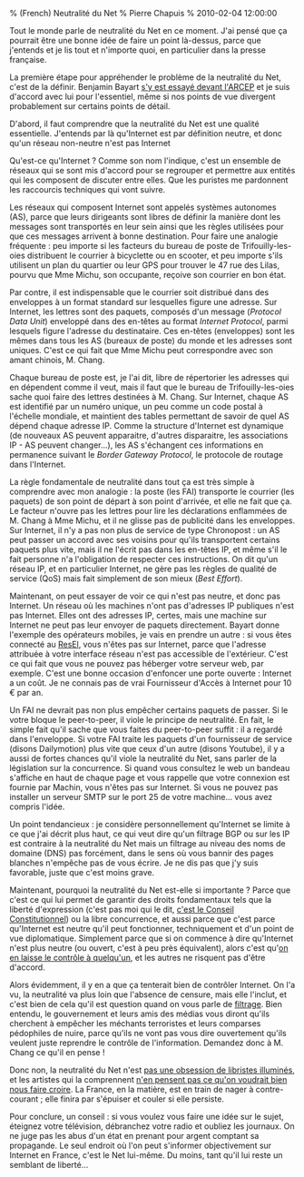 % (French) Neutralité du Net
% Pierre Chapuis
% 2010-02-04 12:00:00

<!--@
  description = "Un point sur ce qu'est la neutralité du Net."
-->


Tout le monde parle de neutralité du Net en ce moment. J'ai pensé que ça pourrait être une bonne idée de faire un point là-dessus, parce que j'entends et je lis tout et n'importe quoi, en particulier dans la presse française.

La première étape pour appréhender le problème de la neutralité du Net, c'est de la définir. Benjamin Bayart [s'y est essayé devant l'ARCEP](http://blog.fdn.fr/post/2010/01/12/Rencontre-avec-l-ARCEP-sur-la-neutralit%C3%A9-du-r%C3%A9seau) et je suis d'accord avec lui pour l'essentiel, même si nos points de vue divergent probablement sur certains points de détail.

D'abord, il faut comprendre que la neutralité du Net est une qualité essentielle. J'entends par là qu'Internet est par définition neutre, et donc qu'un réseau non-neutre n'est pas Internet

Qu'est-ce qu'Internet ? Comme son nom l'indique, c'est un ensemble de réseaux qui se sont mis d'accord pour se regrouper et permettre aux entités qui les composent de discuter entre elles. Que les puristes me pardonnent les raccourcis techniques qui vont suivre.

Les réseaux qui composent Internet sont appelés systèmes autonomes (AS), parce que leurs dirigeants sont libres de définir la manière dont les messages sont transportés en leur sein ainsi que les règles utilisées pour que ces messages arrivent à bonne destination. Pour faire une analogie fréquente : peu importe si les facteurs du bureau de poste de Trifouilly-les-oies distribuent le courrier à bicyclette ou en scooter, et peu importe s'ils utilisent un plan du quartier ou leur GPS pour trouver le 47 rue des Lilas, pourvu que Mme Michu, son occupante, reçoive son courrier en bon état.

Par contre, il est indispensable que le courrier soit distribué dans des enveloppes à un format standard sur lesquelles figure une adresse. Sur Internet, les lettres sont des paquets, composés d'un message (*Protocol Data Unit*) enveloppé dans des en-têtes au format *Internet Protocol*, parmi lesquels figure l'adresse du destinataire. Ces en-têtes (enveloppes) sont les mêmes dans tous les AS (bureaux de poste) du monde et les adresses sont uniques. C'est ce qui fait que Mme Michu peut correspondre avec son amant chinois, M. Chang.

Chaque bureau de poste est, je l'ai dit, libre de répertorier les adresses qui en dépendent comme il veut, mais il faut que le bureau de Trifouilly-les-oies sache quoi faire des lettres destinées à M. Chang. Sur Internet, chaque AS est identifié par un numéro unique, un peu comme un code postal à l'échelle mondiale, et maintient des tables permettant de savoir de quel AS dépend chaque adresse IP. Comme la structure d'Internet est dynamique (de nouveaux AS peuvent apparaitre, d'autres disparaitre, les associations IP - AS peuvent changer...), les AS s'échangent ces informations en permanence suivant le *Border Gateway Protocol*, le protocole de routage dans l'Internet.

La règle fondamentale de neutralité dans tout ça est très simple à comprendre avec mon analogie : la poste (les FAI) transporte le courrier (les paquets) de son point de départ à son point d'arrivée, et elle ne fait que ça. Le facteur n'ouvre pas les lettres pour lire les déclarations enflammées de M. Chang à Mme Michu, et il ne glisse pas de publicité dans les enveloppes. Sur Internet, il n'y a pas non plus de service de type Chronopost : un AS peut passer un accord avec ses voisins pour qu'ils transportent certains paquets plus vite, mais il ne l'écrit pas dans les en-têtes IP, et même s'il le fait personne n'a l'obligation de respecter ces instructions. On dit qu'un réseau IP, et en particulier Internet, ne gère pas les règles de qualité de service (QoS) mais fait simplement de son mieux (*Best Effort*).

Maintenant, on peut essayer de voir ce qui n'est pas neutre, et donc pas Internet. Un réseau où les machines n'ont pas d'adresses IP publiques n'est pas Internet. Elles ont des adresses IP, certes, mais une machine sur Internet ne peut pas leur envoyer de paquets directement. Bayart donne l'exemple des opérateurs mobiles, je vais en prendre un autre : si vous êtes connecté au [ResEl](http://resel.fr/), vous n'êtes pas sur Internet, parce que l'adresse attribuée à votre interface réseau n'est pas accessible de l'extérieur. C'est ce qui fait que vous ne pouvez pas héberger votre serveur web, par exemple. C'est une bonne occasion d'enfoncer une porte ouverte : Internet a un coût. Je ne connais pas de vrai Fournisseur d'Accès à Internet pour 10 € par an.

Un FAI ne devrait pas non plus empêcher certains paquets de passer. Si le votre bloque le peer-to-peer, il viole le principe de neutralité. En fait, le simple fait qu'il sache que vous faites du peer-to-peer suffit : il a regardé dans l'enveloppe. Si votre FAI traite les paquets d'un fournisseur de service (disons Dailymotion) plus vite que ceux d'un autre (disons Youtube), il y a aussi de fortes chances qu'il viole la neutralité du Net, sans parler de la législation sur la concurrence. Si quand vous consultez le web un bandeau s'affiche en haut de chaque page et vous rappelle que votre connexion est fournie par Machin, vous n'êtes pas sur Internet. Si vous ne pouvez pas installer un serveur SMTP sur le port 25 de votre machine... vous avez compris l'idée.

Un point tendancieux : je considère personnellement qu'Internet se limite à ce que j'ai décrit plus haut, ce qui veut dire qu'un filtrage BGP ou sur les IP est contraire à la neutralité du Net mais un filtrage au niveau des noms de domaine (DNS) pas forcément, dans le sens où vous bannir des pages blanches n'empêche pas de vous écrire. Je ne dis pas que j'y suis favorable, juste que c'est moins grave.

Maintenant, pourquoi la neutralité du Net est-elle si importante ? Parce que c'est ce qui lui permet de garantir des droits fondamentaux tels que la liberté d'expression (c'est pas moi qui le dit, [c'est le Conseil Constitutionnel](http://www.conseil-constitutionnel.fr/conseil-constitutionnel/francais/les-decisions/acces-par-date/decisions-depuis-1959/2009/2009-580-dc/decision-n-2009-580-dc-du-10-juin-2009.42666.html)) ou la libre concurrence, et aussi parce que c'est parce qu'Internet est neutre qu'il peut fonctionner, techniquement et d'un point de vue diplomatique. Simplement parce que si on commence à dire qu'Internet n'est plus neutre (ou ouvert, c'est à peu près équivalent), alors c'est qu'[on en laisse le contrôle à quelqu'un](http://twitter.com/timoreilly/status/7924286619), et les autres ne
risquent pas d'être d'accord.

Alors évidemment, il y en a que ça tenterait bien de contrôler Internet. On l'a vu, la neutralité va plus loin que l'absence de censure, mais elle l'inclut, et c'est bien de cela qu'il est question quand on vous parle de [filtrage](http://www.generation-nt.com/loppsi-filtrage-net-juge-tardy-actualite-951391.html). Bien entendu, le gouvernement et leurs amis des médias vous diront qu'ils cherchent à empêcher les méchants terroristes et leurs comparses pédophiles de nuire, parce qu'ils ne vont pas vous dire ouvertement qu'ils veulent juste reprendre le contrôle de l'information. Demandez donc à M. Chang ce qu'il en pense !

Donc non, la neutralité du Net n'est [pas une obsession de libristes illuminés](http://www.youtube.com/watch?v=mP01t0Z4Hr8), et les artistes qui la comprennent [n'en pensent pas ce qu'on voudrait bien nous faire croire](http://futureofmusic.org/files/FCCopeninternet2010.rem.pdf). La France, en la matière, est en train de nager à contre-courant ; elle finira par s'épuiser et couler si elle persiste.

Pour conclure, un conseil : si vous voulez vous faire une idée sur le sujet, éteignez votre télévision, débranchez votre radio et oubliez les journaux. On ne juge pas les abus d'un état en prenant pour argent comptant sa propagande. Le seul endroit où l'on peut s'informer objectivement sur Internet en France, c'est le Net lui-même. Du moins, tant qu'il lui reste un semblant de liberté...
